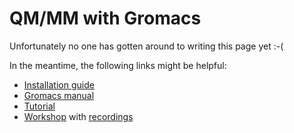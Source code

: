 # QM/MM with Gromacs

Unfortunately no one has gotten around to writing this page yet :-(

In the meantime, the following links might be helpful:

- [Installation guide](https://manual.gromacs.org/current/install-guide/index.html#building-with-cp2k-qm-mm-support)
- [Gromacs manual](https://manual.gromacs.org/current/reference-manual/special/qmmm.html)
- [Tutorial](https://github.com/bioexcel/gromacs-2022-cp2k-tutorial)
- [Workshop](https://docs.bioexcel.eu/2021-04-22-qmmm-gromacs-cp2k/) with
  [recordings](https://www.youtube.com/playlist?list=PLzLqYW5ci-2dvlvgySfQDu-TKkr3fHSIA)
